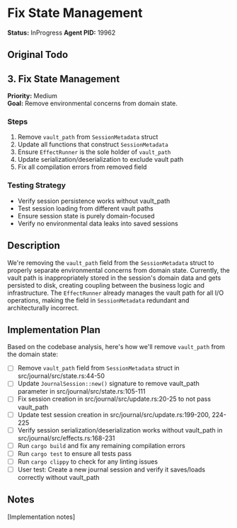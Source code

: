 # Fix State Management

**Status:** InProgress
**Agent PID:** 19962

## Original Todo

## 3. Fix State Management

**Priority:** Medium  
**Goal:** Remove environmental concerns from domain state.

### Steps

1. Remove `vault_path` from `SessionMetadata` struct
2. Update all functions that construct `SessionMetadata`
3. Ensure `EffectRunner` is the sole holder of `vault_path`
4. Update serialization/deserialization to exclude vault path
5. Fix all compilation errors from removed field

### Testing Strategy

- Verify session persistence works without vault_path
- Test session loading from different vault paths
- Ensure session state is purely domain-focused
- Verify no environmental data leaks into saved sessions

## Description

We're removing the `vault_path` field from the `SessionMetadata` struct to properly separate environmental concerns from domain state. Currently, the vault path is inappropriately stored in the session's domain data and gets persisted to disk, creating coupling between the business logic and infrastructure. The `EffectRunner` already manages the vault path for all I/O operations, making the field in `SessionMetadata` redundant and architecturally incorrect.

## Implementation Plan

Based on the codebase analysis, here's how we'll remove `vault_path` from the domain state:

- [ ] Remove `vault_path` field from `SessionMetadata` struct in src/journal/src/state.rs:44-50
- [ ] Update `JournalSession::new()` signature to remove vault_path parameter in src/journal/src/state.rs:105-111
- [ ] Fix session creation in src/journal/src/update.rs:20-25 to not pass vault_path
- [ ] Update test session creation in src/journal/src/update.rs:199-200, 224-225
- [ ] Verify session serialization/deserialization works without vault_path in src/journal/src/effects.rs:168-231
- [ ] Run `cargo build` and fix any remaining compilation errors
- [ ] Run `cargo test` to ensure all tests pass
- [ ] Run `cargo clippy` to check for any linting issues
- [ ] User test: Create a new journal session and verify it saves/loads correctly without vault_path

## Notes

[Implementation notes]
